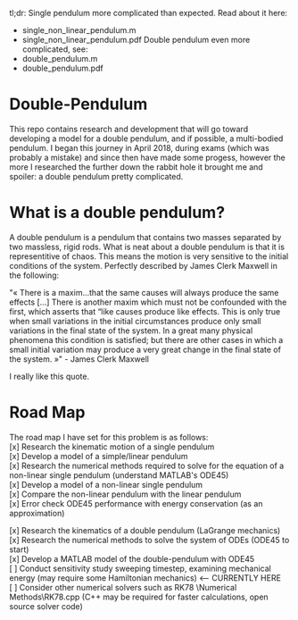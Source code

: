 tl;dr: Single pendulum more complicated than expected. Read about it here:  
* single_non_linear_pendulum.m
* single_non_linear_pendulum.pdf
Double pendulum even more complicated, see:
* double_pendulum.m
* double_pendulum.pdf

# Double-Pendulum

This repo contains research and development that will go toward developing a model for a double pendulum, and if possible, a multi-bodied pendulum. I began this journey in April 2018, during exams (which was probably a mistake) and since then have made some progess, however the more I researched the further down the rabbit hole it brought me and spoiler: a double pendulum pretty complicated.

# What is a double pendulum?
A double pendulum is a pendulum that contains two masses separated by two massless, rigid rods. What is neat about a double pendulum is that it is representitive of chaos. This means the motion is very sensitive to the initial conditions of the system. Perfectly described by James Clerk Maxwell in the following:  

"« There is a maxim…that the same causes will always produce the same effects [...] There is another maxim which must not be confounded with the first, which asserts that “like causes produce like effects. This is only true when small variations  in the initial circumstances produce only small variations in the final state of the system. In a great many physical phenomena this condition is satisfied; but there are other cases in which  a small initial variation may produce a very great change in the final state of the system. »" - James Clerk Maxwell  

I really like this quote.  


# Road Map
The road map I have set for this problem is as follows:  
[x] Research the kinematic motion of a single pendulum  
[x] Develop a model of a simple/linear pendulum  
[x] Research the numerical methods required to solve for the equation of a non-linear single pendulum (understand MATLAB's ODE45)  
[x] Develop a model of a non-linear single pendulum  
[x] Compare the non-linear pendulum with the linear pendulum  
[x] Error check ODE45 performance with energy conservation (as an approximation)

[x] Research the kinematics of a double pendulum (LaGrange mechanics)  
[x] Research the numerical methods to solve the system of ODEs (ODE45 to start)  
[x] Develop a MATLAB model of the double-pendulum with ODE45  
[ ] Conduct sensitivity study sweeping timestep, examining mechanical energy (may require some Hamiltonian mechanics) <-- CURRENTLY HERE  
[ ] Consider other numerical solvers such as RK78 \Numerical Methods\RK78.cpp (C++ may be required for faster calculations, open source solver code)  
